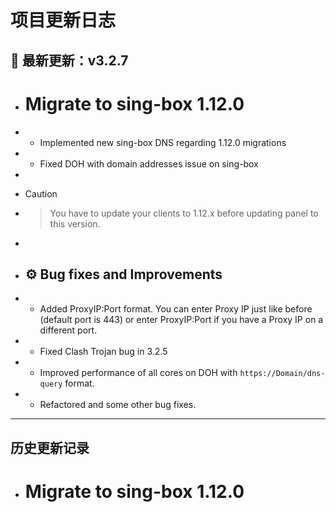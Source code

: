 # 项目更新日志

## 📅 最新更新：v3.2.7

- # Migrate to sing-box 1.12.0
- - Implemented new sing-box DNS regarding 1.12.0 migrations
- - Fixed DOH with domain addresses issue on sing-box
- 
- > [!CAUTION]
- > You have to update your clients to 1.12.x before updating panel to this version.
- 
- ## ⚙️ Bug fixes and Improvements
- - Added ProxyIP:Port format. You can enter Proxy IP just like before (default port is 443) or enter ProxyIP:Port if you have a Proxy IP on a different port. 
- - Fixed Clash Trojan bug in 3.2.5
- - Improved performance of all cores on DOH with `https://Domain/dns-query` format.
- - Refactored and some other bug fixes.

---

## 历史更新记录

- # Migrate to sing-box 1.12.0
